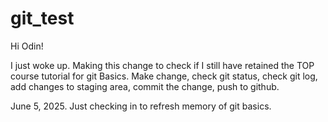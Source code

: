# git_test
Hi Odin!

I just woke up. Making this change to check if I still have retained the TOP course tutorial for git Basics. Make change, check git status, check git log, add changes to staging area, commit the change, push to github.

June 5, 2025. Just checking in to refresh memory of git basics.